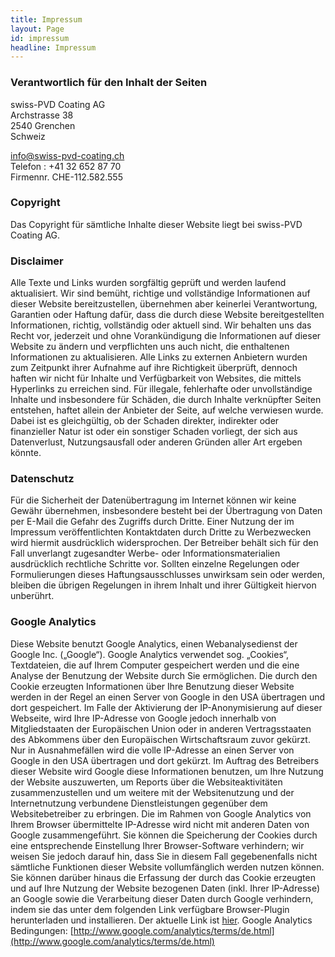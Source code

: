 ```yaml
---
title: Impressum
layout: Page
id: impressum
headline: Impressum
---
```

### Verantwortlich für den Inhalt der Seiten
swiss-PVD Coating AG</br>
Archstrasse 38</br>
2540 Grenchen</br>
Schweiz</br>

[info@swiss-pvd-coating.ch](mailto:info@swiss-pvd-coating.ch)</br>
Telefon : +41 32 652 87 70</br>
Firmennr. CHE-112.582.555</br>

### Copyright
Das Copyright für sämtliche Inhalte dieser Website liegt bei swiss-PVD Coating AG.

### Disclaimer
Alle Texte und Links wurden sorgfältig geprüft und werden laufend aktualisiert. Wir sind bemüht, richtige und vollständige Informationen auf dieser Website bereitzustellen, übernehmen aber keinerlei Verantwortung, Garantien oder Haftung dafür, dass die durch diese Website bereitgestellten Informationen, richtig, vollständig oder aktuell sind. Wir behalten uns das Recht vor, jederzeit und ohne Vorankündigung die Informationen auf dieser Website zu ändern und verpflichten uns auch nicht, die enthaltenen Informationen zu aktualisieren. Alle Links zu externen Anbietern wurden zum Zeitpunkt ihrer Aufnahme auf ihre Richtigkeit überprüft, dennoch haften wir nicht für Inhalte und Verfügbarkeit von Websites, die mittels Hyperlinks zu erreichen sind. Für illegale, fehlerhafte oder unvollständige Inhalte und insbesondere für Schäden, die durch Inhalte verknüpfter Seiten entstehen, haftet allein der Anbieter der Seite, auf welche verwiesen wurde. Dabei ist es gleichgültig, ob der Schaden direkter, indirekter oder finanzieller Natur ist oder ein sonstiger Schaden vorliegt, der sich aus Datenverlust, Nutzungsausfall oder anderen Gründen aller Art ergeben könnte.

### Datenschutz
Für die Sicherheit der Datenübertragung im Internet können wir keine Gewähr übernehmen, insbesondere besteht bei der Übertragung von Daten per E-Mail die Gefahr des Zugriffs durch Dritte.
Einer Nutzung der im Impressum veröffentlichten Kontaktdaten durch Dritte zu Werbezwecken wird hiermit ausdrücklich widersprochen. Der Betreiber behält sich für den Fall unverlangt zugesandter Werbe- oder Informationsmaterialien ausdrücklich rechtliche Schritte vor.
Sollten einzelne Regelungen oder Formulierungen dieses Haftungsausschlusses unwirksam sein oder werden, bleiben die übrigen Regelungen in ihrem Inhalt und ihrer Gültigkeit hiervon unberührt.

### Google Analytics
Diese Website benutzt Google Analytics, einen Webanalysedienst der Google Inc. („Google“). Google Analytics verwendet sog. „Cookies“, Textdateien, die auf Ihrem Computer gespeichert werden und die eine Analyse der Benutzung der Website durch Sie ermöglichen. Die durch den Cookie erzeugten Informationen über Ihre Benutzung dieser Website werden in der Regel an einen Server von Google in den USA übertragen und dort gespeichert. Im Falle der Aktivierung der IP-Anonymisierung auf dieser Webseite, wird Ihre IP-Adresse von Google jedoch innerhalb von Mitgliedstaaten der Europäischen Union oder in anderen Vertragsstaaten des Abkommens über den Europäischen Wirtschaftsraum zuvor gekürzt. Nur in Ausnahmefällen wird die volle IP-Adresse an einen Server von Google in den USA übertragen und dort gekürzt. Im Auftrag des Betreibers dieser Website wird Google diese Informationen benutzen, um Ihre Nutzung der Website auszuwerten, um Reports über die Websiteaktivitäten zusammenzustellen und um weitere mit der Websitenutzung und der Internetnutzung verbundene Dienstleistungen gegenüber dem Websitebetreiber zu erbringen. Die im Rahmen von Google Analytics von Ihrem Browser übermittelte IP-Adresse wird nicht mit anderen Daten von Google zusammengeführt. Sie können die Speicherung der Cookies durch eine entsprechende Einstellung Ihrer Browser-Software verhindern; wir weisen Sie jedoch darauf hin, dass Sie in diesem Fall gegebenenfalls nicht sämtliche Funktionen dieser Website vollumfänglich werden nutzen können.  Sie können darüber hinaus die Erfassung der durch das Cookie erzeugten und auf Ihre Nutzung der Website bezogenen Daten (inkl. Ihrer IP-Adresse) an Google sowie die Verarbeitung dieser Daten durch Google verhindern, indem sie das unter dem folgenden Link verfügbare Browser-Plugin herunterladen und installieren. Der aktuelle Link ist [hier](http://tools.google.com/dlpage/gaoptout?hl=de).
Google Analytics Bedingungen: [http://www.google.com/analytics/terms/de.html](http://www.google.com/analytics/terms/de.html)
